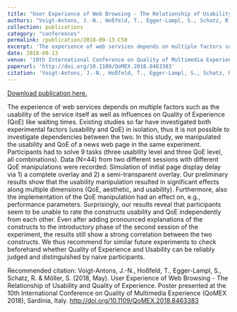 ```yaml
---
title: "User Experience of Web Browsing - The Relationship of Usability and Quality of Experience"
authors: "Voigt-Antons, J.-N., Hoßfeld, T., Egger-Lampl, S., Schatz, R. & Möller, S. "
collection: publications
category: "conferences"
permalink: /publication/2018-09-13-C50
excerpt: 'The experience of web services depends on multiple factors such as the usability of the service itself as well as influences on Quality of Experience (QoE) like waiting times. Existing studies so far have investigated both experimental factors (usability and QoE) in isolation, thus it is not possible to investigate dependencies between the two. In this study, we manipulated the usability and QoE of a news web page in the same experiment. Participants had to solve 9 tasks (three usability level and three QoE level, all combinations). Data (N=44) from two different sessions with different QoE manipulations were recorded: Simulation of initial page display delay via 1) a complete overlay and 2) a semi-transparent overlay. Our preliminary results show that the usability manipulation resulted in significant effects along multiple dimensions (QoE, aesthetic, and usability). Furthermore, also the implementation of the QoE manipulation had an effect on, e.g., performance parameters. Surprisingly, our results reveal that participants seem to be unable to rate the constructs usability and QoE independently from each other. Even after adding pronounced explanations of the constructs to the introductory phase of the second session of the experiment, the results still show a strong correlation between the two constructs. We thus recommend for similar future experiments to check beforehand whether Quality of Experience and Usability can be reliably judged and distinguished by naive participants.'
date: 2018-09-13
venue: '10th International Conference on Quality of Multimedia Experience (QoMEX 2018)'
paperurl: 'http://doi.org/10.1109/QoMEX.2018.8463383'
citation: 'Voigt-Antons, J.-N., Hoßfeld, T., Egger-Lampl, S., Schatz, R. &amp; Möller, S. (2018, May). User Experience of Web Browsing - The Relationship of Usability and Quality of Experience. Poster presented at the 10th International Conference on Quality of Multimedia Experience (QoMEX 2018), Sardinia, Italy. http://doi.org/10.1109/QoMEX.2018.8463383   '
---
```


<a href='http://doi.org/10.1109/QoMEX.2018.8463383'>Download publication here.</a>

The experience of web services depends on multiple factors such as the usability of the service itself as well as influences on Quality of Experience (QoE) like waiting times. Existing studies so far have investigated both experimental factors (usability and QoE) in isolation, thus it is not possible to investigate dependencies between the two. In this study, we manipulated the usability and QoE of a news web page in the same experiment. Participants had to solve 9 tasks (three usability level and three QoE level, all combinations). Data (N=44) from two different sessions with different QoE manipulations were recorded: Simulation of initial page display delay via 1) a complete overlay and 2) a semi-transparent overlay. Our preliminary results show that the usability manipulation resulted in significant effects along multiple dimensions (QoE, aesthetic, and usability). Furthermore, also the implementation of the QoE manipulation had an effect on, e.g., performance parameters. Surprisingly, our results reveal that participants seem to be unable to rate the constructs usability and QoE independently from each other. Even after adding pronounced explanations of the constructs to the introductory phase of the second session of the experiment, the results still show a strong correlation between the two constructs. We thus recommend for similar future experiments to check beforehand whether Quality of Experience and Usability can be reliably judged and distinguished by naive participants.

Recommended citation: Voigt-Antons, J.-N., Hoßfeld, T., Egger-Lampl, S., Schatz, R. & Möller, S. (2018, May). User Experience of Web Browsing - The Relationship of Usability and Quality of Experience. Poster presented at the 10th International Conference on Quality of Multimedia Experience (QoMEX 2018), Sardinia, Italy. http://doi.org/10.1109/QoMEX.2018.8463383   